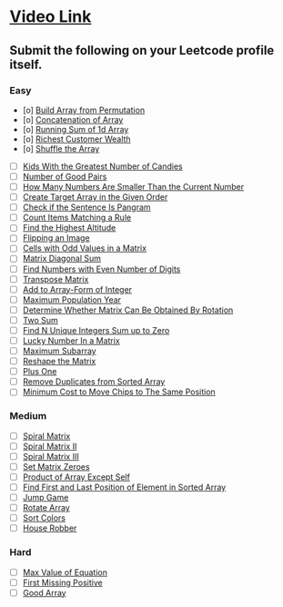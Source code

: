 # [Video Link](https://youtu.be/n60Dn0UsbEk)

## Submit the following on your Leetcode profile itself.

### Easy
- [o] [Build Array from Permutation](https://leetcode.com/problems/build-array-from-permutation/)
- [o] [Concatenation of Array](https://leetcode.com/problems/concatenation-of-array/)
- [o] [Running Sum of 1d Array](https://leetcode.com/problems/running-sum-of-1d-array/)
- [o] [Richest Customer Wealth](https://leetcode.com/problems/richest-customer-wealth/)
- [o] [Shuffle the Array](https://leetcode.com/problems/shuffle-the-array/)
- [ ] [Kids With the Greatest Number of Candies](https://leetcode.com/problems/kids-with-the-greatest-number-of-candies/)
- [ ] [Number of Good Pairs](https://leetcode.com/problems/number-of-good-pairs/)
- [ ] [How Many Numbers Are Smaller Than the Current Number](https://leetcode.com/problems/how-many-numbers-are-smaller-than-the-current-number/)
- [ ] [Create Target Array in the Given Order](https://leetcode.com/problems/create-target-array-in-the-given-order/)
- [ ] [Check if the Sentence Is Pangram](https://leetcode.com/problems/check-if-the-sentence-is-pangram/)
- [ ] [Count Items Matching a Rule](https://leetcode.com/problems/count-items-matching-a-rule/)
- [ ] [Find the Highest Altitude](https://leetcode.com/problems/find-the-highest-altitude/)
- [ ] [Flipping an Image](https://leetcode.com/problems/flipping-an-image/)
- [ ] [Cells with Odd Values in a Matrix](https://leetcode.com/problems/cells-with-odd-values-in-a-matrix/)
- [ ] [Matrix Diagonal Sum](https://leetcode.com/problems/matrix-diagonal-sum/)
- [ ] [Find Numbers with Even Number of Digits](https://leetcode.com/problems/find-numbers-with-even-number-of-digits/)
- [ ] [Transpose Matrix](https://leetcode.com/problems/transpose-matrix/)
- [ ] [Add to Array-Form of Integer](https://leetcode.com/problems/add-to-array-form-of-integer/)
- [ ] [Maximum Population Year](https://leetcode.com/problems/maximum-population-year/)
- [ ] [Determine Whether Matrix Can Be Obtained By Rotation](https://leetcode.com/problems/determine-whether-matrix-can-be-obtained-by-rotation/)
- [ ] [Two Sum](https://leetcode.com/problems/two-sum/)
- [ ] [Find N Unique Integers Sum up to Zero](https://leetcode.com/problems/find-n-unique-integers-sum-up-to-zero/)
- [ ] [Lucky Number In a Matrix](https://leetcode.com/problems/lucky-numbers-in-a-matrix/)
- [ ] [Maximum Subarray](https://leetcode.com/problems/maximum-subarray/)
- [ ] [Reshape the Matrix](https://leetcode.com/problems/reshape-the-matrix/)
- [ ] [Plus One](https://leetcode.com/problems/plus-one/)
- [ ] [Remove Duplicates from Sorted Array](https://leetcode.com/problems/remove-duplicates-from-sorted-array/)
- [ ] [Minimum Cost to Move Chips to The Same Position](https://leetcode.com/problems/minimum-cost-to-move-chips-to-the-same-position/)

### Medium
- [ ] [Spiral Matrix](https://leetcode.com/problems/spiral-matrix/)
- [ ] [Spiral Matrix II](https://leetcode.com/problems/spiral-matrix-ii/)
- [ ] [Spiral Matrix III](https://leetcode.com/problems/spiral-matrix-iii/)
- [ ] [Set Matrix Zeroes](https://leetcode.com/problems/set-matrix-zeroes/)
- [ ] [Product of Array Except Self](https://leetcode.com/problems/product-of-array-except-self/)
- [ ] [Find First and Last Position of Element in Sorted Array](https://leetcode.com/problems/find-first-and-last-position-of-element-in-sorted-array/)
- [ ] [Jump Game](https://leetcode.com/problems/jump-game/)
- [ ] [Rotate Array](https://leetcode.com/problems/rotate-array/)
- [ ] [Sort Colors](https://leetcode.com/problems/sort-colors/)
- [ ] [House Robber](https://leetcode.com/problems/house-robber/)

### Hard
- [ ] [Max Value of Equation](https://leetcode.com/problems/max-value-of-equation/)
- [ ] [First Missing Positive](https://leetcode.com/problems/first-missing-positive/)
- [ ] [Good Array](https://leetcode.com/problems/check-if-it-is-a-good-array/)
